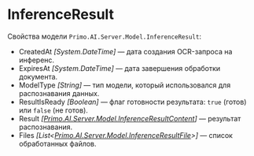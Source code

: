 # InferenceResult

Свойства модели `Primo.AI.Server.Model.InferenceResult`:
- CreatedAt *[System.DateTime]* — дата создания OCR-запроса на инференс.
- ExpiresAt *[System.DateTime]* — дата завершения обработки документа.
- ModelType *[String]* — тип модели, который использовался для распознавания данных.
- ResultIsReady *[Boolean]* — флаг готовности результата: `true` (готов) или `false` (не готов).
- Result *[[Primo.AI.Server.Model.InferenceResultContent](https://docs.primo-rpa.ru/primo-rpa/g_elements/el_extra/ai_server/ocr/tipy-dannykh/inferenceresultcontent)]* — результат распознавания. 
- Files *[List\<[Primo.AI.Server.Model.InferenceResultFile](https://docs.primo-rpa.ru/primo-rpa/g_elements/el_extra/ai_server/ocr/tipy-dannykh/inferenceresultfile)>]* — список обработанных файлов. 


